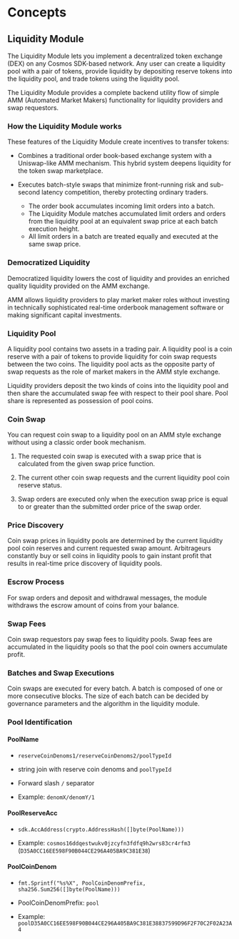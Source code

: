 <!-- order: 1 -->

 # Concepts

## Liquidity Module

The Liquidity Module lets you implement a decentralized token exchange (DEX) on any Cosmos SDK-based network. Any user can create a liquidity pool with a pair of tokens, provide liquidity by depositing reserve tokens into the liquidity pool, and trade tokens using the liquidity pool.

The Liquidity Module provides a complete backend utility flow of simple AMM (Automated Market Makers) functionality for liquidity providers and swap requestors.

### How the Liquidity Module works

These features of the Liquidity Module create incentives to transfer tokens:

- Combines a traditional order book-based exchange system with a Uniswap-like AMM mechanism. This hybrid system deepens liquidity for the token swap marketplace.

- Executes batch-style swaps that minimize front-running risk and sub-second latency competition, thereby protecting ordinary traders.

  - The order book accumulates incoming limit orders into a batch.
  - The Liquidity Module matches accumulated limit orders and orders from the liquidity pool at an equivalent swap price at each batch execution height.
  - All limit orders in a batch are treated equally and executed at the same swap price.

### Democratized Liquidity

Democratized liquidity lowers the cost of liquidity and provides an enriched quality liquidity provided on the AMM exchange.

AMM allows liquidity providers to play market maker roles without investing in technically sophisticated real-time orderbook management software or making significant capital investments.

### Liquidity Pool

A liquidity pool contains two assets in a trading pair. A liquidity pool is a coin reserve with a pair of tokens to provide liquidity for coin swap requests between the two coins. The liquidity pool acts as the opposite party of swap requests as the role of market makers in the AMM style exchange.

Liquidity providers deposit the two kinds of coins into the liquidity pool and then share the accumulated swap fee with respect to their pool share. Pool share is represented as possession of pool coins.

### Coin Swap

You can request coin swap to a liquidity pool on an AMM style exchange without using a classic order book mechanism.

1. The requested coin swap is executed with a swap price that is calculated from the given swap price function.

2. The current other coin swap requests and the current liquidity pool coin reserve status.

3. Swap orders are executed only when the execution swap price is equal to or greater than the submitted order price of the swap order.

### Price Discovery

Coin swap prices in liquidity pools are determined by the current liquidity pool coin reserves and current requested swap amount. Arbitrageurs constantly buy or sell coins in liquidity pools to gain instant profit that results in real-time price discovery of liquidity pools.

### Escrow Process

For swap orders and deposit and withdrawal messages, the module withdraws the escrow amount of coins from your balance.

### Swap Fees

Coin swap requestors pay swap fees to liquidity pools. Swap fees are accumulated in the liquidity pools so that the pool coin owners accumulate profit.

### Batches and Swap Executions

Coin swaps are executed for every batch. A batch is composed of one or more consecutive blocks. The size of each batch can be decided by governance parameters and the algorithm in the liquidity module.

### Pool Identification

#### PoolName

- `reserveCoinDenoms1/reserveCoinDenoms2/poolTypeId`

- string join with reserve coin denoms and `poolTypeId`

- Forward slash `/` separator

- Example: `denomX/denomY/1`

#### PoolReserveAcc

- `sdk.AccAddress(crypto.AddressHash([]byte(PoolName)))`

- Example: `cosmos16ddqestwukv0jzcyfn3fdfq9h2wrs83cr4rfm3` (`D35A0CC16EE598F90B044CE296A405BA9C381E38`)

#### PoolCoinDenom

- `fmt.Sprintf("%s%X", PoolCoinDenomPrefix, sha256.Sum256([]byte(PoolName)))`

- PoolCoinDenomPrefix: `pool`

- Example: `poolD35A0CC16EE598F90B044CE296A405BA9C381E38837599D96F2F70C2F02A23A4`
